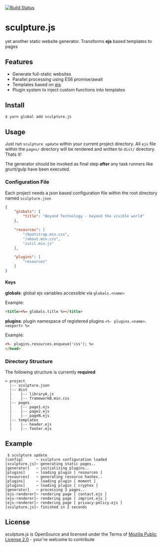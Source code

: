 [![Build Status](https://travis-ci.org/AndiDittrich/sculpture.js.svg?branch=master)](https://travis-ci.org/AndiDittrich/sculpture.js)

sculpture.js
=========================================
yet another static website generator. Transforms **ejs** based templates to pages

## Features ##

* Generate full-static websites
* Parallel processing using ES6 promise/await
* Templates based on [ejs](http://ejs.co/)
* Plugin system to inject custom functions into templates

## Install ##

```bash
$ yarn global add sculpture.js
```

## Usage ##

Just run `sculpture update` within your current project directory. All `ejs` file within the `pages/` directory will be rendered and written to `dist/` directory. Thats it!

The generator should be invoked as final step **after** any task runners like grunt/gulp have been executed.

### Configuration File ###

Each project needs a json based configuration file within the root directory named `sculpture.json`

```json
{
    "globals": {
        "title": "Beyond Technology - beyond the visible world"
    },

    "resources": [
        "/bootstrap.min.css",
        "/about.min.css",
        "/util.min.js"
    ],

    "plugins": [
        "resources"
    ]
}
```

#### Keys ####

**globals**: global ejs variables accessible via `globals.<name>`

Example:

```html
<title><%= globals.title %></title>
```

**plugins**: plugin namespace of registered plugins `<%- plugins.<name>.<export> %>`

Example:

```html
<%- plugins.resources.enqueue('css'); %>
</head>
```

### Directory Structure ###

The following structure is currently **required**

```
> project
  |-- sculpture.json
  |-- dist
  |    |-- libraryA.js
  |    |-- frameworkB.min.css
  |-- pages
  |    |-- page1.ejs
  |    |-- page2.ejs
  |    |-- pageN.ejs
  |-- templates
  |    |-- header.ejs
  |    |-- footer.ejs
```

## Example ##

```terminal
 $ sculpture update
[config]      ~ sculpture configuration loaded 
[sculpture.js]~ generating static pages.. 
[generator]   ~ initializing plugins.. 
[plugins]     ~ loading plugin [ resources ] 
[resources]   ~ generating resource hashes.. 
[plugins]     ~ loading plugin [ moment ] 
[plugins]     ~ loading plugin [ cryptex ] 
[generator]   ~ processing 3 pages.. 
[ejs-renderer]~ rendering page [ contact.ejs ] 
[ejs-renderer]~ rendering page [ imprint.ejs ] 
[ejs-renderer]~ rendering page [ privacy-policy.ejs ] 
[sculpture.js]~ finished in 2 seconds 
```

## License ##
sculpture.js is OpenSource and licensed under the Terms of [Mozilla Public License 2.0](https://opensource.org/licenses/MPL-2.0) - your're welcome to contribute